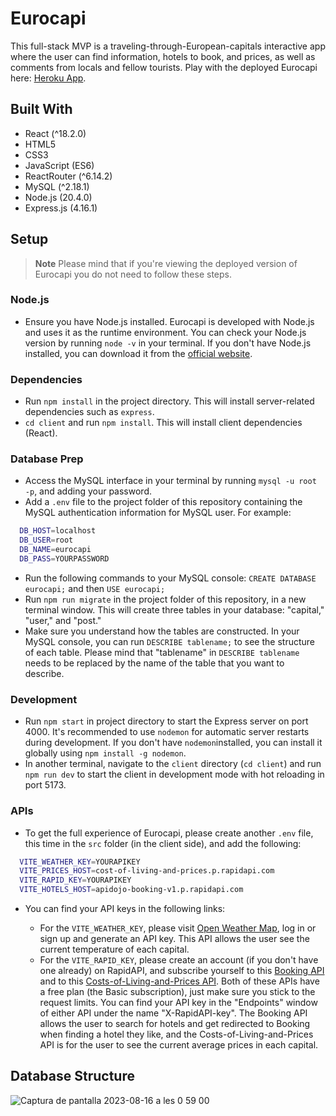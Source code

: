 # Eurocapi

This full-stack MVP is a traveling-through-European-capitals interactive app where the user can find information, hotels to book, and prices, as well as comments from locals and fellow tourists. Play with the deployed Eurocapi here: [Heroku App](https://secret-lowlands-04680-494dea388f68.herokuapp.com/).

## Built With

- React (^18.2.0)
- HTML5
- CSS3
- JavaScript (ES6)
- ReactRouter (^6.14.2)
- MySQL (^2.18.1)
- Node.js (20.4.0)
- Express.js (4.16.1)

## Setup

> **Note**
> Please mind that if you're viewing the deployed version of Eurocapi you do not need to follow these steps.

### Node.js

- Ensure you have Node.js installed. Eurocapi is developed with Node.js and uses it as the runtime environment. You can check your Node.js version by running `node -v` in your terminal. If you don't have Node.js installed, you can download it from the [official website](https://nodejs.org/).

### Dependencies

- Run `npm install` in the project directory. This will install server-related dependencies such as `express`.
- `cd client` and run `npm install`. This will install client dependencies (React).

### Database Prep

- Access the MySQL interface in your terminal by running `mysql -u root -p`, and adding your password.
- Add a `.env` file to the project folder of this repository containing the MySQL authentication information for MySQL user. For example:

```bash
  DB_HOST=localhost
  DB_USER=root
  DB_NAME=eurocapi
  DB_PASS=YOURPASSWORD
```

- Run the following commands to your MySQL console: `CREATE DATABASE eurocapi;` and then `USE eurocapi;`
- Run `npm run migrate` in the project folder of this repository, in a new terminal window. This will create three tables in your database: "capital," "user," and "post."
- Make sure you understand how the tables are constructed. In your MySQL console, you can run `DESCRIBE tablename;` to see the structure of each table. Please mind that "tablename" in `DESCRIBE tablename` needs to be replaced by the name of the table that you want to describe.

### Development

- Run `npm start` in project directory to start the Express server on port 4000. It's recommended to use `nodemon` for automatic server restarts during development. If you don't have `nodemon`installed, you can install it globally using `npm install -g nodemon`.
- In another terminal, navigate to the `client` directory (`cd client`) and run `npm run dev` to start the client in development mode with hot reloading in port 5173.

### APIs

- To get the full experience of Eurocapi, please create another `.env` file, this time in the `src` folder (in the client side), and add the following:

```bash
  VITE_WEATHER_KEY=YOURAPIKEY
  VITE_PRICES_HOST=cost-of-living-and-prices.p.rapidapi.com
  VITE_RAPID_KEY=YOURAPIKEY
  VITE_HOTELS_HOST=apidojo-booking-v1.p.rapidapi.com
```

- You can find your API keys in the following links:

  * For the `VITE_WEATHER_KEY`, please visit [Open Weather Map](https://openweathermap.org/api), log in or sign up and generate an API key. This API allows the user see the current temperature of each capital.
  * For the `VITE_RAPID_KEY`, please create an account (if you don't have one already) on RapidAPI, and subscribe yourself to this [Booking API](https://rapidapi.com/apidojo/api/booking) and to this [Costs-of-Living-and-Prices API](https://rapidapi.com/traveltables/api/cost-of-living-and-prices). Both of these APIs have a free plan (the Basic subscription), just make sure you stick to the request limits. You can find your API key in the "Endpoints" window of either API under the name "X-RapidAPI-key". The Booking API allows the user to search for hotels and get redirected to Booking when finding a hotel they like, and the Costs-of-Living-and-Prices API is for the user to see the current average prices in each capital.

## Database Structure

![Captura de pantalla 2023-08-16 a les 0 59 00](https://github.com/mariagimenezbustos/my-express-app/assets/134734638/f8e16633-6e10-4f58-bdd6-dcfa728960f2)
